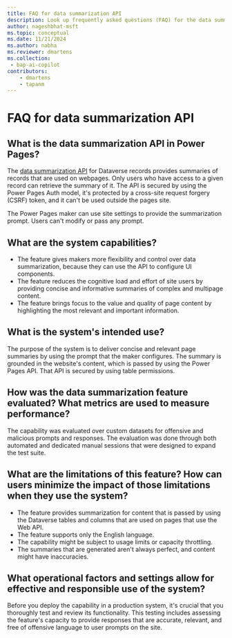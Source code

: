 ```yaml
---
title: FAQ for data summarization API
description: Look up frequently asked questions (FAQ) for the data summarization API in Microsoft Power Pages.
author: nageshbhat-msft
ms.topic: conceptual
ms.date: 11/21/2024
ms.author: nabha
ms.reviewer: dmartens
ms.collection:
 - bap-ai-copilot
contributors:
    - dmartens
    - tapanm
---
```


# FAQ for data summarization API

## What is the data summarization API in Power Pages?

The [data summarization API](configure/data-summarization-api.md) for Dataverse records provides summaries of records that are used on webpages. Only users who have access to a given record can retrieve the summary of it. The API is secured by using the Power Pages Auth model, it's protected by a cross-site request forgery (CSRF) token, and it can't be used outside the pages site.

The Power Pages maker can use site settings to provide the summarization prompt. Users can't modify or pass any prompt.

## What are the system capabilities?

- The feature gives makers more flexibility and control over data summarization, because they can use the API to configure UI components.
- The feature reduces the cognitive load and effort of site users by providing concise and informative summaries of complex and multipage content.
- The feature brings focus to the value and quality of page content by highlighting the most relevant and important information.

## What is the system's intended use?

The purpose of the system is to deliver concise and relevant page summaries by using the prompt that the maker configures. The summary is grounded in the website's content, which is passed by using the Power Pages API. That API is secured by using table permissions.

## How was the data summarization feature evaluated? What metrics are used to measure performance?

The capability was evaluated over custom datasets for offensive and malicious prompts and responses. The evaluation was done through both automated and dedicated manual sessions that were designed to expand the test suite.

## What are the limitations of this feature? How can users minimize the impact of those limitations when they use the system?

- The feature provides summarization for content that is passed by using the Dataverse tables and columns that are used on pages that use the Web API.
- The feature supports only the English language.
- The capability might be subject to usage limits or capacity throttling.
- The summaries that are generated aren't always perfect, and content might have inaccuracies.

## What operational factors and settings allow for effective and responsible use of the system?

Before you deploy the capability in a production system, it's crucial that you thoroughly test and review its functionality. This testing includes assessing the feature's capacity to provide responses that are accurate, relevant, and free of offensive language to user prompts on the site.
